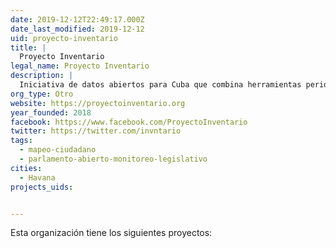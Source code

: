 ```yaml
---
date: 2019-12-12T22:49:17.000Z
date_last_modified: 2019-12-12
uid: proyecto-inventario
title: |
  Proyecto Inventario
legal_name: Proyecto Inventario
description: |
  Iniciativa de datos abiertos para Cuba que combina herramientas periodísticas, tecnología cívica y cultura abierta para liberar datos útiles para periodistas y para la sociedad civil en general
org_type: Otro
website: https://proyectoinventario.org
year_founded: 2018
facebook: https://www.facebook.com/ProyectoInventario
twitter: https://twitter.com/invntario
tags:
  - mapeo-ciudadano
  - parlamento-abierto-monitoreo-legislativo
cities: 
  - Havana
projects_uids:


---
```


Esta organización tiene los siguientes proyectos:


